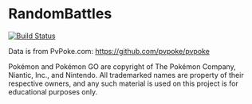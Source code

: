 # RandomBattles

[![Build Status](https://travis-ci.com/pvpisistratus/RandomBattles.jl.svg?branch=master)](https://travis-ci.com/pvpisistratus/RandomBattles.jl)

Data is from PvPoke.com: https://github.com/pvpoke/pvpoke

Pokémon and Pokémon GO are copyright of The Pokémon Company, Niantic, Inc., and Nintendo. All trademarked names are property of their respective owners, and any such material is used on this project is for educational purposes only.

